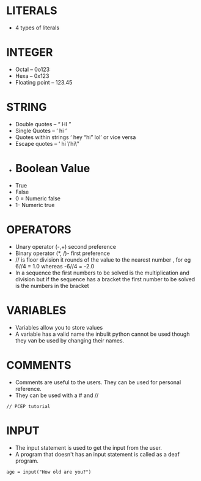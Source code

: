 # LITERALS

-	4 types of literals
# INTEGER
-	Octal – 0o123 
-	Hexa – 0x123
-	Floating point – 123.45

# STRING
-	Double quotes – “ HI ”
-	Single Quotes – ‘ hi ‘
-	Quotes within  strings ‘ hey “hi” lol’ or vice versa
-	Escape quotes – ‘ hi \’hi\’’
-	# Boolean Value
-	True
-	False
-	0 = Numeric false
-	1- Numeric true

# OPERATORS
-	Unary operator (-,+) second preference
-	Binary operator (*, /)- first preference
-	// is floor division it rounds of the value to the nearest number , for eg 6//4 = 1.0 whereas -6//4 = -2.0
-	In a sequence the first numbers to be solved is the multiplication and division but if the sequence has a bracket the first number to be solved is the numbers in the bracket

# VARIABLES
-	Variables allow you to store values
-	A variable has a valid name the inbulit python cannot be used though they van be used by changing their names.

# COMMENTS
-	 Comments are useful to the users. They can be used for personal reference. 
-	They can be used with a # and //

```
// PCEP tutorial
```

# INPUT
-	The input statement is used to get the input from the user.
- A program that doesn't has an input statement is called as a deaf program.
```
age = input("How old are you?")
```
